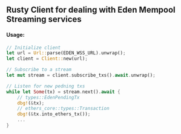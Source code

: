 ## Rusty Client for dealing with Eden Mempool Streaming services

#### Usage: 
```Rust
// Initialize client
let url = Url::parse(EDEN_WSS_URL).unwrap();
let client = Client::new(url);

// Subscribe to a stream
let mut stream = client.subscribe_txs().await.unwrap();

// Listen for new pedning txs
while let Some(tx) = stream.next().await {
    // types::EdenPendingTx
    dbg!(&tx);
    // ethers_core::types::Transaction
    dbg!(&tx.into_ethers_tx());
    ...
}
```
